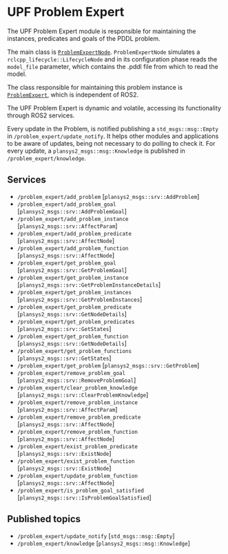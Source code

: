 # UPF Problem Expert

The UPF Problem Expert module is responsible for maintaining the instances, predicates and goals of the PDDL problem.

The main class is [`ProblemExpertNode`](plansys2_upf_problem_expert/problem_expert_node.py). `ProblemExpertNode` simulates a `rclcpp_lifecycle::LifecycleNode` and in its configuration phase reads the `model_file` parameter, which contains the .pddl file from which to read the model.

The class responsible for maintaining this problem instance is [`ProblemExpert`](plansys2_upf_problem_expert/problem_expert.py), which is independent of ROS2.

The UPF Problem Expert is dynamic and volatile, accessing its functionality through ROS2 services. 

Every update in the Problem, is notified publishing a `std_msgs::msg::Empty` in `/problem_expert/update_notify`. It helps other modules and applications to be aware of updates, being not necessary to do polling to check it. For every update, a `plansys2_msgs::msg::Knowledge` is published in `/problem_expert/knowledge`.

## Services

- `/problem_expert/add_problem` [`plansys2_msgs::srv::AddProblem`]
- `/problem_expert/add_problem_goal` [`plansys2_msgs::srv::AddProblemGoal`]
- `/problem_expert/add_problem_instance` [`plansys2_msgs::srv::AffectParam`]
- `/problem_expert/add_problem_predicate` [`plansys2_msgs::srv::AffectNode`]
- `/problem_expert/add_problem_function` [`plansys2_msgs::srv::AffectNode`]
- `/problem_expert/get_problem_goal` [`plansys2_msgs::srv::GetProblemGoal`]
- `/problem_expert/get_problem_instance` [`plansys2_msgs::srv::GetProblemInstanceDetails`]
- `/problem_expert/get_problem_instances` [`plansys2_msgs::srv::GetProblemInstances`]
- `/problem_expert/get_problem_predicate` [`plansys2_msgs::srv::GetNodeDetails`]
- `/problem_expert/get_problem_predicates` [`plansys2_msgs::srv::GetStates`]
- `/problem_expert/get_problem_function` [`plansys2_msgs::srv::GetNodeDetails`]
- `/problem_expert/get_problem_functions` [`plansys2_msgs::srv::GetStates`]
- `/problem_expert/get_problem` [`plansys2_msgs::srv::GetProblem`]
- `/problem_expert/remove_problem_goal` [`plansys2_msgs::srv::RemoveProblemGoal`]
- `/problem_expert/clear_problem_knowledge` [`plansys2_msgs::srv::ClearProblemKnowledge`]
- `/problem_expert/remove_problem_instance` [`plansys2_msgs::srv::AffectParam`]
- `/problem_expert/remove_problem_predicate` [`plansys2_msgs::srv::AffectNode`]
- `/problem_expert/remove_problem_function` [`plansys2_msgs::srv::AffectNode`]
- `/problem_expert/exist_problem_predicate` [`plansys2_msgs::srv::ExistNode`]
- `/problem_expert/exist_problem_function` [`plansys2_msgs::srv::ExistNode`]
- `/problem_expert/update_problem_function` [`plansys2_msgs::srv::AffectNode`]
- `/problem_expert/is_problem_goal_satisfied` [`plansys2_msgs::srv::IsProblemGoalSatisfied`]

## Published topics

- `/problem_expert/update_notify` [`std_msgs::msg::Empty`]
- `/problem_expert/knowledge` [`plansys2_msgs::msg::Knowledge`]